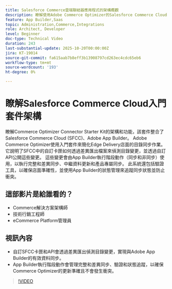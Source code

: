 ```yaml
---
title: Salesforce Commerce雲端聯結器應用程式的架構概觀
description: 瞭解使用Adobe Commerce Optimizer的Salesforce Commerce Cloud架構。
feature: App Builder,Saas
topic: Administration,Commerce,Integrations
role: Architect, Developer
level: Beginner
doc-type: Technical Video
duration: 243
last-substantial-update: 2025-10-20T00:00:00Z
jira: KT-19014
source-git-commit: fa615aab7b8eff3b13908797cd263ec4cdc65eb6
workflow-type: tm+mt
source-wordcount: '193'
ht-degree: 0%

---
```



# 瞭解Salesforce Commerce Cloud入門套件架構

瞭解Commerce Optimizer Connector Starter Kit的架構和功能，該套件整合了Salesforce Commerce Cloud (SFCC)、Adobe App Builder。 Adobe Commerce Optimizer使用入門套件來簡化Edge Delivery店面的目錄同步作業。 它說明了SFCC中的自訂卡匣如何透過差異匯出檔案來偵測目錄變更，並透過自訂API公開這些變更。 這些變更會由App Builder執行階段動作（同步和非同步）使用，以執行完整和差異同步、中繼資料更新和產品專屬同步。 此系統還包括驗證工具，以確保店面準確性，並使用App Builder的狀態管理來追蹤同步狀態並防止衝突。

## 這部影片是給誰看的？

* Commerce解決方案架構師
* 技術行銷工程師
* eCommerce Platform管理員

## 視訊內容

* 自訂SFCC卡匣和API會透過差異匯出偵測目錄變更，實現與Adobe App Builder的有效資料同步。
* App Builder執行階段動作會管理完整和差異同步、驗證和狀態追蹤，以確保Commerce Optimizer的更新準確且不會發生衝突。

>[!VIDEO](https://video.tv.adobe.com/v/3476046?learn=on)
